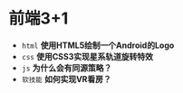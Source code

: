# 前端3+1
- `html` **使用HTML5绘制一个Android的Logo**
- `css` **使用CSS3实现星系轨道旋转特效**
- `js` **为什么会有同源策略？**
- `软技能` **如何实现VR看房？**

